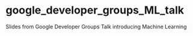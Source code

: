 # google_developer_groups_ML_talk

Slides from Google Developer Groups Talk introducing Machine Learning
